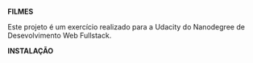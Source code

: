 **FILMES**

Este projeto é um exercício realizado para a Udacity do Nanodegree de Desevolvimento Web Fullstack.

**INSTALAÇÃO**
